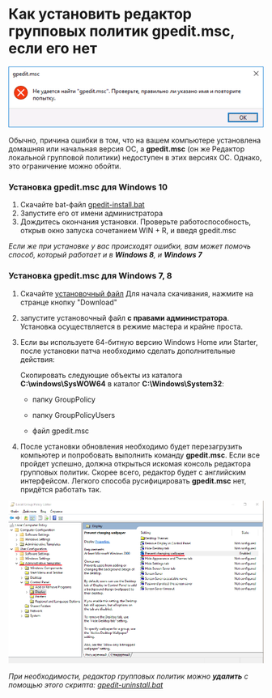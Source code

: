 # Как установить редактор групповых политик gpedit.msc, если его нет

  ![Ошибка gpedit.msc](/images/gpedit/cannot_find_gpedit_error.png "Ошибка - редактор групповых политик не найден")
  
Обычно, причина ошибки в том, что на вашем компьютере установлена домашняя или начальная версия ОС, а **gpedit.msc** (он же Редактор локальной групповой политики) недоступен в этих версиях ОС. Однако, это ограничение можно обойти.

### Установка gpedit.msc для Windows 10

1. Скачайте bat-файл [gpedit-install.bat](https://github.com/auto-no-mous/Clean-school-computer-win/blob/main/files/gpedit-install.bat)
2. Запустите его от имени администратора
3. Дождитесь окончания установки. Проверьте работоспособность, открыв окно запуска сочетанием WIN + R, и введя gpedit.msc

*Если же при установке у вас происходят ошибки, вам может помочь способ, который работает и в **Windows 8**, и **Windows 7***

### Установка gpedit.msc для Windows 7, 8

1. Скачайте [установочный файл](https://github.com/auto-no-mous/Clean-school-computer-win/blob/main/files/gpedit_win_7_8_install_setup.exe)
   Для начала скачивания, нажмите на странце кнопку "Download"
3. запустите установочный файл **с правами администратора**. Установка осуществляется в режиме мастера и крайне проста.
4. Если вы используете 64-битную версию Windows Home или Starter, после установки патча необходимо сделать дополнительные действия:
   
   Скопировать следующие объекты из каталога **C:\windows\SysWOW64** в каталог **C:\Windows\System32**:
 
   - папку GroupPolicy
   
   - папку GroupPolicyUsers
   
   - файл gpedit.msc

4. После установки обновления необходимо будет перезагрузить компьютер и попробовать выполнить команду **gpedit.msc**. Если все пройдет успешно, должна открыться искомая консоль редактора групповых политик. Скорее всего, редактор будет с английским интерфейсом. Легкого способа русифицировать **gpedit.msc** нет, придётся работать так.

![Редактор групповых политик gpedit.msc](/images/gpedit/gpedit_eng.png "Окно редактора групповых политик")


*При необходимости, редактор групповых политик можно **удалить** с помощью этого скрипта: [gpedit-uninstall.bat](https://github.com/auto-no-mous/Clean-school-computer-win/blob/main/files/gpedit-uninstall.bat)*

